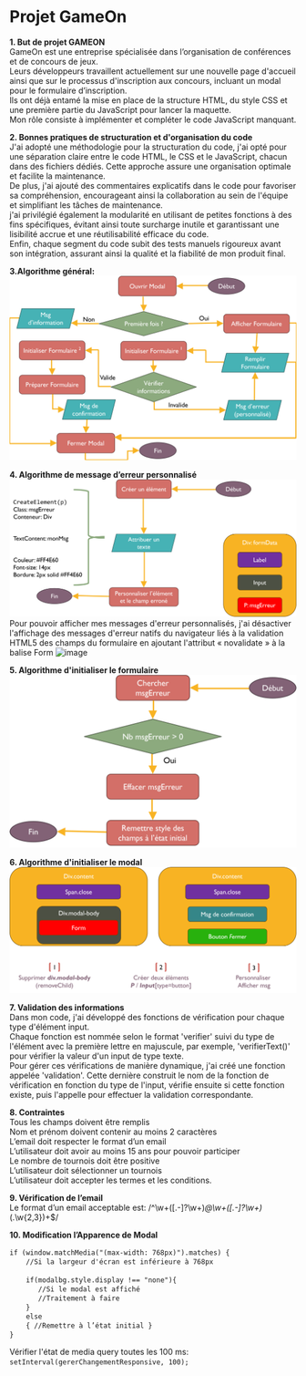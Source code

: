 ﻿# Projet GameOn

**1. But de projet GAMEON**<br/>
GameOn est une entreprise spécialisée dans l’organisation de conférences et de concours de jeux.<br/>
Leurs développeurs travaillent actuellement sur une nouvelle page d'accueil ainsi que sur le processus d'inscription aux concours, incluant un modal pour le formulaire d’inscription.<br/>
Ils ont déjà entamé la mise en place de la structure HTML, du style CSS et une première partie du JavaScript pour lancer la maquette.<br/>
Mon rôle consiste à implémenter et compléter le code JavaScript manquant.

**2. Bonnes pratiques de structuration et d'organisation du code**<br/>
J'ai adopté une méthodologie pour la structuration du code, j'ai opté pour une séparation claire entre le code HTML, le CSS et le JavaScript, chacun dans des fichiers dédiés. Cette approche assure une organisation optimale et facilite la maintenance.<br/>
De plus, j'ai ajouté des commentaires explicatifs dans le code pour favoriser sa compréhension, encourageant ainsi la collaboration au sein de l'équipe et simplifiant les tâches de maintenance.<br/>
j'ai privilégié également la modularité en utilisant de petites fonctions à des fins spécifiques, évitant ainsi toute surcharge inutile et garantissant une lisibilité accrue et une réutilisabilité efficace du code.<br/>
Enfin, chaque segment du code subit des tests manuels rigoureux avant son intégration, assurant ainsi la qualité et la fiabilité de mon produit final.

**3.Algorithme général:**<br/>
![AlgorithmeGénéral](./assets/algorithmeGeneral.png)

**4. Algorithme de message d’erreur personnalisé**<br/>
![AlgorithmeMsgErreur](./assets/algorithmeMsgErreur.png)
Pour pouvoir afficher mes messages d'erreur personnalisés, j'ai désactiver l'affichage des messages d'erreur natifs du navigateur liés à la validation HTML5 des champs du formulaire en ajoutant l'attribut 
« novalidate » à la balise Form
![image](https://github.com/LEBDIOUA/GameOn/assets/141866412/1b898e2a-c902-4c1f-9a39-ee9aad54bf9c)


**5. Algorithme d'initialiser le formulaire**<br/>
![AlgorithmeInitialiserFormulaire1](./assets/algorithmeInitialiserFormulaire.png)

**6. Algorithme d'initialiser le modal**<br/>
![AlgorithmeInitialiserModal](./assets/algorithmeInitialiserModal.png)

**7. Validation des informations**<br/>
Dans mon code, j'ai développé des fonctions de vérification pour chaque type d'élément input.<br/>
Chaque fonction est nommée selon le format 'verifier' suivi du type de l'élément avec la première lettre en majuscule, par exemple, 'verifierText()' pour vérifier la valeur d'un input de type texte.<br/>
Pour gérer ces vérifications de manière dynamique, j'ai créé une fonction appelée 'validation'. Cette dernière construit le nom de la fonction de vérification en fonction du type de l'input, vérifie ensuite si cette fonction existe, puis l'appelle pour effectuer la validation correspondante.

**8. Contraintes**<br/>
Tous les champs doivent être remplis<br/>
Nom et prénom doivent contenir au moins 2 caractères<br/>
L’email doit respecter le format d’un email<br/>
L’utilisateur doit avoir au moins 15 ans pour pouvoir participer<br/>
Le nombre de tournois doit être positive<br/>
L’utilisateur doit sélectionner un tournois<br/>
L’utilisateur doit accepter les termes et les conditions.<br/>

**9. Vérification de l’email**<br/>
Le format d’un email acceptable est: /^\w+([\.-]?\w+)*@\w+([\.-]?\w+)*(\.\w{2,3})+$/

**10. Modification l’Apparence de Modal**<br/>

    if (window.matchMedia("(max-width: 768px)").matches) {
        //Si la largeur d'écran est inférieure à 768px
    
        if(modalbg.style.display !== "none"){
           //Si le modal est affiché
           //Traitement à faire
        }
        else
        { //Remettre à l’état initial }
    }

Vérifier l'état de media query toutes les 100 ms: `setInterval(gererChangementResponsive, 100);`
